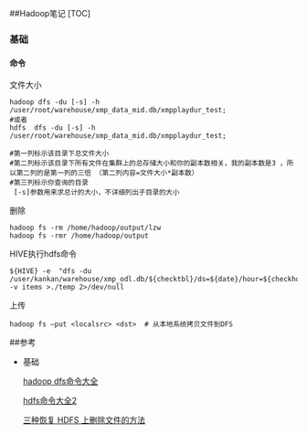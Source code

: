 ##Hadoop笔记
[TOC]

### 基础

#### 命令

文件大小

```shell
hadoop dfs -du [-s] -h /user/root/warehouse/xmp_data_mid.db/xmpplaydur_test;
#或者
hdfs  dfs -du [-s] -h /user/root/warehouse/xmp_data_mid.db/xmpplaydur_test;

#第一列标示该目录下总文件大小
#第二列标示该目录下所有文件在集群上的总存储大小和你的副本数相关，我的副本数是3 ，所以第二列的是第一列的三倍 （第二列内容=文件大小*副本数）
#第三列标示你查询的目录
 [-s]参数用来求总计的大小，不详细列出子目录的大小
```

删除

```
hadoop fs -rm /home/hadoop/output/lzw
hadoop fs -rmr /home/hadoop/output
```

HIVE执行hdfs命令

```shell
${HIVE} -e  "dfs -du /user/kankan/warehouse/xmp_odl.db/${checktbl}/ds=${date}/hour=${checkhour}/"|grep -v items >./temp 2>/dev/null
```

上传

```shell
hadoop fs –put <localsrc> <dst>  # 从本地系统拷贝文件到DFS
```



 ##参考

- 基础

  [hadoop dfs命令大全](http://blog.csdn.net/wuwenxiang91322/article/details/22166423)

  [hdfs命令大全2](http://www.aboutyun.com/thread-5603-1-1.html)

  [三种恢复 HDFS 上删除文件的方法](https://www.iteblog.com/archives/2321.html)